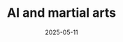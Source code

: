 ---
title: AI and martial arts
description: null
date: 2025-05-11
authors:
  - tieubao
tags:
  - ai
  - productivity
---